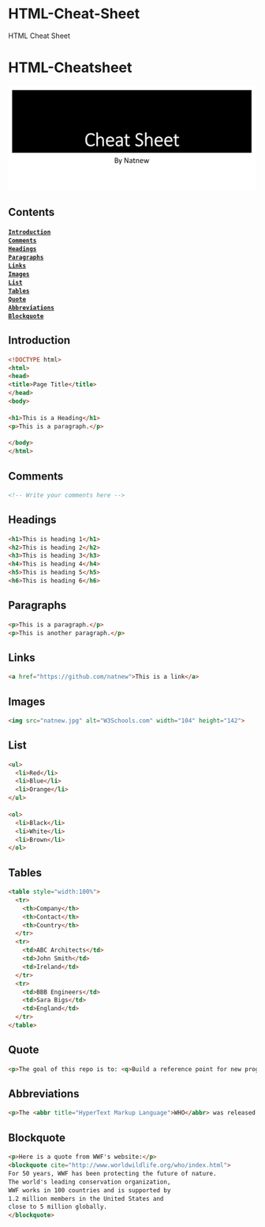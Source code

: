 # HTML-Cheat-Sheet
HTML Cheat Sheet

# HTML-Cheatsheet
![A python cheatsheet](https://github.com/natnew/Python-Cheatsheet/blob/main/Python%20Cheatsheet.JPG)

## Contents 
**[`Introduction`](#Introduction)** <br>
**[`Comments`](#Comments)** <br>
**[`Headings`](#Headings)** <br>
**[`Paragraphs`](#Paragraphs)** <br>
**[`Links`](#Links)** <br>
**[`Images`](#Images)**<br>
**[`List`](#List)** <br>
**[`Tables`](#Tables)** <br>
**[`Quote`](#Quote)** <br>
**[`Abbreviations`](#Abbreviations)** <br>
**[`Blockquote`](#Blockquote)** <br>

## Introduction
```html
<!DOCTYPE html>
<html>
<head>
<title>Page Title</title>
</head>
<body>

<h1>This is a Heading</h1>
<p>This is a paragraph.</p>

</body>
</html>
```

## Comments
```html
<!-- Write your comments here -->
```


## Headings
```html
<h1>This is heading 1</h1>
<h2>This is heading 2</h2>
<h3>This is heading 3</h3>
<h4>This is heading 4</h4>
<h5>This is heading 5</h5>
<h6>This is heading 6</h6>
```

## Paragraphs
```html
<p>This is a paragraph.</p>
<p>This is another paragraph.</p>
```

## Links
```html
<a href="https://github.com/natnew">This is a link</a>
```

## Images
```html
<img src="natnew.jpg" alt="W3Schools.com" width="104" height="142">
```


## List
```html
<ul>
  <li>Red</li>
  <li>Blue</li>
  <li>Orange</li>
</ul>

<ol>
  <li>Black</li>
  <li>White</li>
  <li>Brown</li>
</ol>
```

## Tables
```html
<table style="width:100%">
  <tr>
    <th>Company</th>
    <th>Contact</th>
    <th>Country</th>
  </tr>
  <tr>
    <td>ABC Architects</td>
    <td>John Smith</td>
    <td>Ireland</td>
  </tr>
  <tr>
    <td>BBB Engineers</td>
    <td>Sara Bigs</td>
    <td>England</td>
  </tr>
</table>
```

## Quote
```html
<p>The goal of this repo is to: <q>Build a reference point for new programmers.</q></p>
```

## Abbreviations
```html
<p>The <abbr title="HyperText Markup Language">WHO</abbr> was released in 1993.</p>
```

## Blockquote
```html
<p>Here is a quote from WWF's website:</p>
<blockquote cite="http://www.worldwildlife.org/who/index.html">
For 50 years, WWF has been protecting the future of nature.
The world's leading conservation organization,
WWF works in 100 countries and is supported by
1.2 million members in the United States and
close to 5 million globally.
</blockquote>
```
